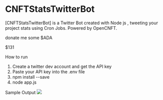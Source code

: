 # CNFTStatsTwitterBot
[CNFTStatsTwitterBot] is a Twitter Bot created with Node js , tweeting your project stats using Cron Jobs. Powered by OpenCNFT.

donate me some $ADA

$131

How to run

1) Create a twitter dev account and get the API key
2) Paste your API key into the .env file
3) npm install --save
4) node app.js

Sample Output
![](images/Capture.jpg)


